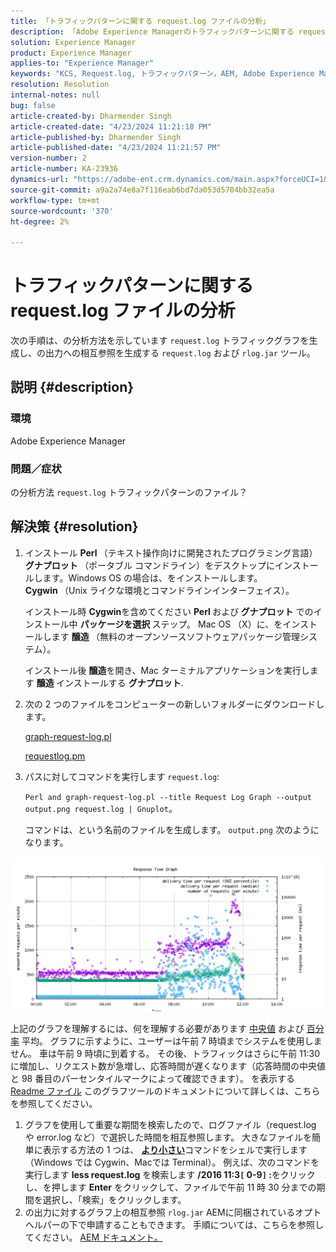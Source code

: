 ```yaml
---
title: 「トラフィックパターンに関する request.log ファイルの分析」
description: 「Adobe Experience Managerのトラフィックパターンに関する request.log ファイルの分析方法を説明します。」
solution: Experience Manager
product: Experience Manager
applies-to: "Experience Manager"
keywords: "KCS, Request.log, トラフィックパターン，AEM, Adobe Experience Manager, リクエストロググラフ"
resolution: Resolution
internal-notes: null
bug: false
article-created-by: Dharmender Singh
article-created-date: "4/23/2024 11:21:18 PM"
article-published-by: Dharmender Singh
article-published-date: "4/23/2024 11:21:57 PM"
version-number: 2
article-number: KA-23936
dynamics-url: "https://adobe-ent.crm.dynamics.com/main.aspx?forceUCI=1&pagetype=entityrecord&etn=knowledgearticle&id=c8bcc82f-c801-ef11-a1fd-6045bd026dc7"
source-git-commit: a9a2a74e8a7f116eab6bd7da053d5704bb32ea5a
workflow-type: tm+mt
source-wordcount: '370'
ht-degree: 2%

---
```


# トラフィックパターンに関する request.log ファイルの分析


次の手順は、の分析方法を示しています `request.log` トラフィックグラフを生成し、の出力への相互参照を生成する `request.log` および `rlog.jar` ツール。

## 説明 {#description}


### <b>環境</b>

Adobe Experience Manager



### <b>問題／症状</b>

の分析方法 `request.log` トラフィックパターンのファイル？


## 解決策 {#resolution}


1. インストール <b>Perl </b>（テキスト操作向けに開発されたプログラミング言語） <b>グナプロット </b>（ポータブル コマンドライン）をデスクトップにインストールします。Windows OS の場合は、をインストールします。 <b>Cygwin </b>（Unix ライクな環境とコマンドラインインターフェイス）。

   インストール時 <b>Cygwin</b>を含めてください <b>Perl </b>および<b> グナプロット</b> でのインストール中 <b>パッケージを選択 </b>ステップ。 Mac OS （X）に、をインストールします <b>醸造 </b>（無料のオープンソースソフトウェアパッケージ管理システム）。


   インストール後 <b>醸造</b>を開き、Mac ターミナルアプリケーションを実行します <b>醸造 </b>インストールする <b>グナプロット</b>.
2. 次の 2 つのファイルをコンピューターの新しいフォルダーにダウンロードします。

   [graph-request-log.pl](https://raw.githubusercontent.com/joerghoh/cq5-utils/master/scripts/request.log/graph-request-log.pl)

   [requestlog.pm](https://raw.githubusercontent.com/joerghoh/cq5-utils/master/scripts/request.log/requestlog.pm)
3. パスに対してコマンドを実行します `request.log`: <b> </b>


   `Perl and graph-request-log.pl --title Request Log Graph --output output.png request.log | Gnuplot`。


   コマンドは、という名前のファイルを生成します。 `output.png` 次のようになります。


![](assets/23a59622-99e7-ee11-904d-6045bd006b3d.png)

上記のグラフを理解するには、何を理解する必要があります [中央値](https://www.mathsisfun.com/definitions/median.html) および [百分率](https://www.mathsisfun.com/data/percentiles.html) 平均。 グラフに示すように、ユーザーは午前 7 時頃までシステムを使用しません。 車は午前 9 時頃に到着する。 その後、トラフィックはさらに午前 11:30 に増加し、リクエスト数が急増し、応答時間が遅くなります（応答時間の中央値と 98 番目のパーセンタイルマークによって確認できます）。 を表示する [Readme ファイル](https://github.com/joerghoh/cq5-utils/tree/master/scripts/request.log) このグラフツールのドキュメントについて詳しくは、こちらを参照してください。

1. グラフを使用して重要な期間を検索したので、ログファイル（request.log や error.log など）で選択した時間を相互参照します。 大きなファイルを簡単に表示する方法の 1 つは、 <b>[より小さい](https://en.wikipedia.org/wiki/Less_%28Unix%29)</b>コマンドをシェルで実行します（Windows では Cygwin、Macでは Terminal）。 例えば、次のコマンドを実行します <b>less request.log</b> を検索します <b>/2016 11:3`[` 0-9`]` :</b>をクリックし、を押します <b>Enter</b> をクリックして、ファイルで午前 11 時 30 分までの期間を選択し、「検索」をクリックします。<br>
2. の出力に対するグラフ上の相互参照 `rlog.jar` AEMに同梱されているオプトヘルパーの下で申請することもできます。 手順については、こちらを参照してください。 [AEM ドキュメント。](https://experienceleague.adobe.com/ja/docs/experience-manager-release-information/aem-release-updates/previous-updates/aem-previous-versions)

